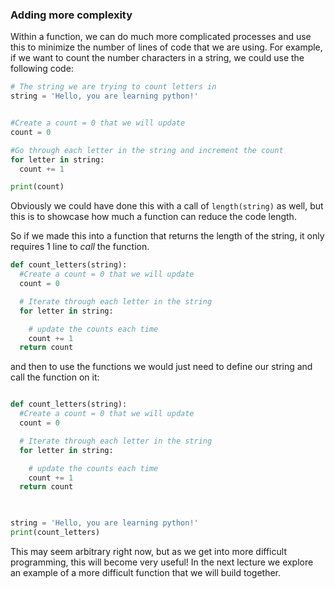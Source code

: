 ### Adding more complexity

Within a function, we can do much more complicated processes and use this to minimize the number of lines of code that we are using.  For example, if we want to count the number characters in a string, we could use the following code:

```python
# The string we are trying to count letters in
string = 'Hello, you are learning python!'


#Create a count = 0 that we will update
count = 0

#Go through each letter in the string and increment the count
for letter in string:
  count += 1

print(count)
```
Obviously we could have done this with a call of `length(string)` as well, but this is to showcase how much a function can reduce the code length.


So if we made this into a function that returns the length of the string, it only requires 1 line to _call_ the function.

```python
def count_letters(string):
  #Create a count = 0 that we will update
  count = 0

  # Iterate through each letter in the string
  for letter in string:

    # update the counts each time
    count += 1
  return count
```

and then to use the functions we would just need to define our string and call the function on it:
```python

def count_letters(string):
  #Create a count = 0 that we will update
  count = 0

  # Iterate through each letter in the string
  for letter in string:

    # update the counts each time
    count += 1
  return count


  
string = 'Hello, you are learning python!'
print(count_letters)
```

This may seem arbitrary right now, but as we get into more difficult programming, this will become very useful!  In the next lecture we explore an example of a more difficult function that we will build together.
